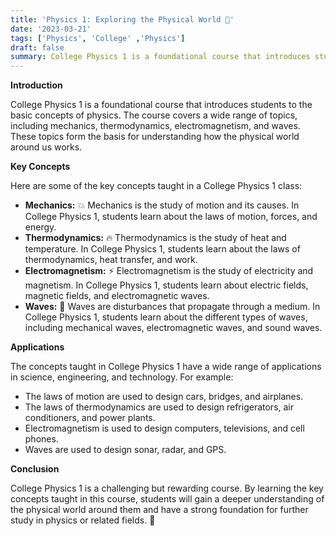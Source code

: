 ```yaml
---
title: 'Physics 1: Exploring the Physical World 🔭'
date: '2023-03-21'
tags: ['Physics', 'College' ,'Physics']
draft: false
summary: College Physics 1 is a foundational course that introduces students to the basic concepts of physics, including mechanics, thermodynamics, electromagnetism, and waves.
---
```


**Introduction**

College Physics 1 is a foundational course that introduces students to the basic concepts of physics. The course covers a wide range of topics, including mechanics, thermodynamics, electromagnetism, and waves. These topics form the basis for understanding how the physical world around us works.

**Key Concepts**

Here are some of the key concepts taught in a College Physics 1 class:

* **Mechanics:** 💥 Mechanics is the study of motion and its causes. In College Physics 1, students learn about the laws of motion, forces, and energy.
* **Thermodynamics:** 🔥 Thermodynamics is the study of heat and temperature. In College Physics 1, students learn about the laws of thermodynamics, heat transfer, and work.
* **Electromagnetism:** ⚡️ Electromagnetism is the study of electricity and magnetism. In College Physics 1, students learn about electric fields, magnetic fields, and electromagnetic waves.
* **Waves:** 🌊 Waves are disturbances that propagate through a medium. In College Physics 1, students learn about the different types of waves, including mechanical waves, electromagnetic waves, and sound waves.

**Applications**

The concepts taught in College Physics 1 have a wide range of applications in science, engineering, and technology. For example:

* The laws of motion are used to design cars, bridges, and airplanes.
* The laws of thermodynamics are used to design refrigerators, air conditioners, and power plants.
* Electromagnetism is used to design computers, televisions, and cell phones.
* Waves are used to design sonar, radar, and GPS.

**Conclusion**

College Physics 1 is a challenging but rewarding course. By learning the key concepts taught in this course, students will gain a deeper understanding of the physical world around them and have a strong foundation for further study in physics or related fields. 🚀
